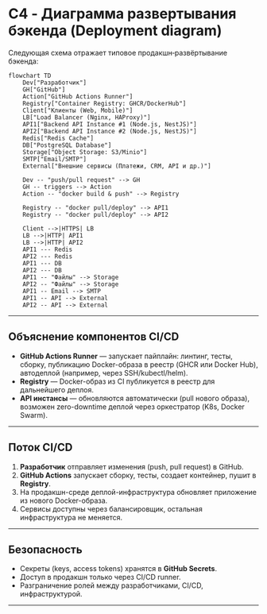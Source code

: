 # C4 - Диаграмма развертывания бэкенда (Deployment diagram)

Следующая схема отражает типовое продакшн‑развёртывание бэкенда:


```mermaid
flowchart TD
    Dev["Разработчик"]
    GH["GitHub"]
    Action["GitHub Actions Runner"]
    Registry["Container Registry: GHCR/DockerHub"]
    Client["Клиенты (Web, Mobile)"]
    LB["Load Balancer (Nginx, HAProxy)"]
    API1["Backend API Instance #1 (Node.js, NestJS)"]
    API2["Backend API Instance #2 (Node.js, NestJS)"]
    Redis["Redis Cache"]
    DB["PostgreSQL Database"]
    Storage["Object Storage: S3/Minio"]
    SMTP["Email/SMTP"]
    External["Внешние сервисы (Платежи, CRM, API и др.)"]

    Dev -- "push/pull request" --> GH
    GH -- triggers --> Action
    Action -- "docker build & push" --> Registry

    Registry -- "docker pull/deploy" --> API1
    Registry -- "docker pull/deploy" --> API2

    Client -->|HTTPS| LB
    LB -->|HTTP| API1
    LB -->|HTTP| API2
    API1 --- Redis
    API2 --- Redis
    API1 --- DB
    API2 --- DB
    API1 -- "Файлы" --> Storage
    API2 -- "Файлы" --> Storage
    API1 -- Email --> SMTP
    API1 -- API --> External
    API2 -- API --> External
 ```



---

## Объяснение компонентов CI/CD
- **GitHub Actions Runner** — запускает пайплайн: линтинг, тесты, сборку, публикацию Docker-образа в реестр (GHCR или Docker Hub), автодеплой (например, через SSH/kubectl/helm).
- **Registry** — Docker-образ из CI публикуется в реестр для дальнейшего деплоя.
- **API инстансы** — обновляются автоматически (pull нового образа), возможен zero-downtime деплой через оркестратор (K8s, Docker Swarm).

---

## Поток CI/CD
1. **Разработчик** отправляет изменения (push, pull request) в GitHub.
2. **GitHub Actions** запускает сборку, тесты, создает контейнер, пушит в **Registry**.
3. На продакшн-среде деплой-инфраструктура обновляет приложение из нового Docker-образа.
4. Сервисы доступны через балансировщик, остальная инфраструктура не меняется.

---

## Безопасность
- Секреты (keys, access tokens) хранятся в **GitHub Secrets**.
- Доступ в продакшн только через CI/CD runner.
- Разграничение ролей между разработчиками, CI/CD, инфраструктурой.

---